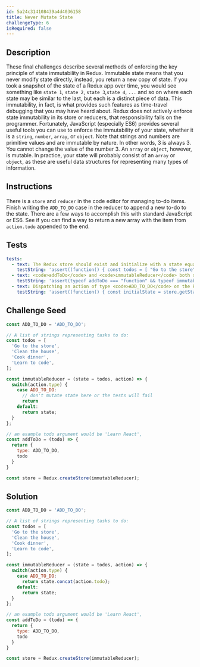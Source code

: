 ```yaml
---
id: 5a24c314108439a4d4036158
title: Never Mutate State
challengeType: 6
isRequired: false
---
```


## Description
<section id='description'>
These final challenges describe several methods of enforcing the key principle of state immutability in Redux. Immutable state means that you never modify state directly, instead, you return a new copy of state.
If you took a snapshot of the state of a Redux app over time, you would see something like <code>state 1</code>, <code>state 2</code>, <code>state 3</code>,<code>state 4</code>, <code>...</code> and so on where each state may be similar to the last, but each is a distinct piece of data. This immutability, in fact, is what provides such features as time-travel debugging that you may have heard about.
Redux does not actively enforce state immutability in its store or reducers, that responsibility falls on the programmer. Fortunately, JavaScript (especially ES6) provides several useful tools you can use to enforce the immutability of your state, whether it is a <code>string</code>, <code>number</code>, <code>array</code>, or <code>object</code>. Note that strings and numbers are primitive values and are immutable by nature. In other words, 3 is always 3. You cannot change the value of the number 3. An <code>array</code> or <code>object</code>, however, is mutable. In practice, your state will probably consist of an <code>array</code> or <code>object</code>, as these are useful data structures for representing many types of information.
</section>

## Instructions
<section id='instructions'>
There is a <code>store</code> and <code>reducer</code> in the code editor for managing to-do items. Finish writing the <code>ADD_TO_DO</code> case in the reducer to append a new to-do to the state. There are a few ways to accomplish this with standard JavaScript or ES6. See if you can find a way to return a new array with the item from <code>action.todo</code> appended to the end.
</section>

## Tests
<section id='tests'>

```yml
tests:
  - text: The Redux store should exist and initialize with a state equal to the <code>todos</code> array in the code editor.
    testString: 'assert((function() { const todos = [ "Go to the store", "Clean the house", "Cook dinner", "Learn to code" ]; const initialState = store.getState(); return Array.isArray(initialState) && initialState.join(",") === todos.join(","); })(), "The Redux store should exist and initialize with a state equal to the <code>todos</code> array in the code editor.");'
  - text: <code>addToDo</code> and <code>immutableReducer</code> both should be functions.
    testString: 'assert(typeof addToDo === "function" && typeof immutableReducer === "function", "<code>addToDo</code> and <code>immutableReducer</code> both should be functions.");'
  - text: Dispatching an action of type <code>ADD_TO_DO</code> on the Redux store should add a <code>todo</code> item and should NOT mutate state.
    testString: 'assert((function() { const initialState = store.getState(); const isFrozen = DeepFreeze(initialState); store.dispatch(addToDo("__TEST__TO__DO__")); const finalState = store.getState(); const expectedState = [ "Go to the store", "Clean the house", "Cook dinner", "Learn to code", "__TEST__TO__DO__" ]; return( isFrozen && DeepEqual(finalState, expectedState)); })(), "Dispatching an action of type <code>ADD_TO_DO</code> on the Redux store should add a <code>todo</code> item and should NOT mutate state.");'

```

</section>

## Challenge Seed
<section id='challengeSeed'>

<div id='jsx-seed'>

```jsx
const ADD_TO_DO = 'ADD_TO_DO';

// A list of strings representing tasks to do:
const todos = [
  'Go to the store',
  'Clean the house',
  'Cook dinner',
  'Learn to code',
];

const immutableReducer = (state = todos, action) => {
  switch(action.type) {
    case ADD_TO_DO:
      // don't mutate state here or the tests will fail
      return
    default:
      return state;
  }
};

// an example todo argument would be 'Learn React',
const addToDo = (todo) => {
  return {
    type: ADD_TO_DO,
    todo
  }
}

const store = Redux.createStore(immutableReducer);
```

</div>



</section>

## Solution
<section id='solution'>


```js
const ADD_TO_DO = 'ADD_TO_DO';

// A list of strings representing tasks to do:
const todos = [
  'Go to the store',
  'Clean the house',
  'Cook dinner',
  'Learn to code',
];

const immutableReducer = (state = todos, action) => {
  switch(action.type) {
    case ADD_TO_DO:
      return state.concat(action.todo);
    default:
      return state;
  }
};

// an example todo argument would be 'Learn React',
const addToDo = (todo) => {
  return {
    type: ADD_TO_DO,
    todo
  }
}

const store = Redux.createStore(immutableReducer);
```

</section>
